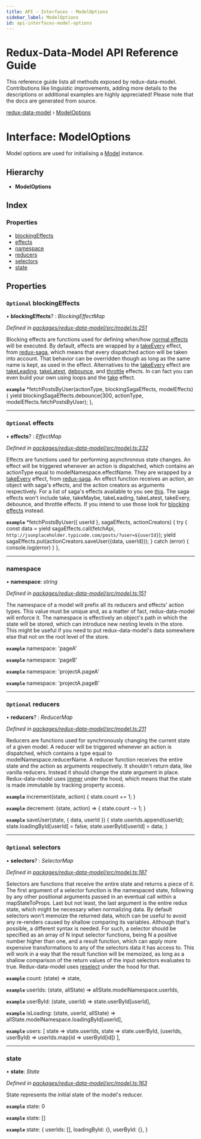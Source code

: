 ```yaml
---
title: API - Interfaces - ModelOptions
sidebar_label: ModelOptions
id: api-interfaces-model-options
---
```


# Redux-Data-Model API Reference Guide

This reference guide lists all methods exposed by redux-data-model. Contributions like linguistic improvements, adding
more details to the descriptions or additional examples are highly appreciated! Please note that the docs are
generated from source.

[redux-data-model](../README.md) › [ModelOptions](modeloptions.md)

# Interface: ModelOptions

Model options are used for initialising a [Model](../classes/model.md) instance.

## Hierarchy

* **ModelOptions**

## Index

### Properties

* [blockingEffects](modeloptions.md#optional-blockingeffects)
* [effects](modeloptions.md#optional-effects)
* [namespace](modeloptions.md#namespace)
* [reducers](modeloptions.md#optional-reducers)
* [selectors](modeloptions.md#optional-selectors)
* [state](modeloptions.md#state)

## Properties

### `Optional` blockingEffects

• **blockingEffects**? : *BlockingEffectMap*

*Defined in [packages/redux-data-model/src/model.ts:251](https://github.com/kayak/redux-data-model/blob/07a4f7b/packages/redux-data-model/src/model.ts#L251)*

Blocking effects are functions used for defining when/how [normal effects](modeloptions.md#optional-effects) will be
executed. By default, effects are wrapped by a
[takeEvery](https://redux-saga.js.org/docs/api/#takeeverypattern-saga-args) effect, from
[redux-saga](https://redux-saga.js.org/), which means that every dispatched action will be taken into account.
That behavior can be overridden though as long as the same name is kept, as used in the effect.
Alternatives to the [takeEvery](https://redux-saga.js.org/docs/api/#takeeverypattern-saga-args) effect are
[takeLeading](https://redux-saga.js.org/docs/api/#takeleadingpattern-saga-args),
[takeLatest](https://redux-saga.js.org/docs/api/#takelatestpattern-saga-args),
[debounce](https://redux-saga.js.org/docs/api/#debouncepattern-saga-args),
and [throttle](https://redux-saga.js.org/docs/api/#throttlepattern-saga-args) effects. In can fact you can even
build your own using loops and the [take](https://redux-saga.js.org/docs/api/#takepattern-saga-args) effect.

**`example`** 
*fetchPostsByUser(actionType, blockingSagaEffects, modelEffects) {
  yield blockingSagaEffects.debounce(300, actionType, modelEffects.fetchPostsByUser);
},

___

### `Optional` effects

• **effects**? : *EffectMap*

*Defined in [packages/redux-data-model/src/model.ts:232](https://github.com/kayak/redux-data-model/blob/07a4f7b/packages/redux-data-model/src/model.ts#L232)*

Effects are functions used for performing asynchronous state changes. An effect will be triggered whenever
an action is dispatched, which contains an actionType equal to modelNamespace.effectName. They are wrapped
by a [takeEvery](https://redux-saga.js.org/docs/api/#takeeverypattern-saga-args) effect, from
[redux-saga](https://redux-saga.js.org/). An effect function receives an action, an object with saga's
effects, and the action creators as arguments respectively. For a list of saga's effects available to you see
[this](https://redux-saga.js.org/docs/api/#effect-creators).
The saga effects won't include take, takeMaybe, takeLeading, takeLatest, takeEvery, debounce, and throttle
effects. If you intend to use those look for [blocking effects](modeloptions.md#optional-blockingeffects) instead.

**`example`** 
*fetchPostsByUser({ userId }, sagaEffects, actionCreators) {
  try {
    const data = yield sagaEffects.call(fetchApi, `http://jsonplaceholder.typicode.com/posts/?user=${userId}`);
    yield sagaEffects.put(actionCreators.saveUser({data, userId}));
  } catch (error) {
    console.log(error)
  }
},

___

###  namespace

• **namespace**: *string*

*Defined in [packages/redux-data-model/src/model.ts:151](https://github.com/kayak/redux-data-model/blob/07a4f7b/packages/redux-data-model/src/model.ts#L151)*

The namespace of a model will prefix all its reducers and effects' action types. This value must be unique
and, as a matter of fact, redux-data-model will enforce it. The namespace is effectively an object's path
in which the state will be stored, which can introduce new nesting levels in the store. This might be
useful if you need to put redux-data-model's data somewhere else that not on the root level of the store.

**`example`** namespace: 'pageA'

**`example`** namespace: 'pageB'

**`example`** namespace: 'projectA.pageA'

**`example`** namespace: 'projectA.pageB'

___

### `Optional` reducers

• **reducers**? : *ReducerMap*

*Defined in [packages/redux-data-model/src/model.ts:211](https://github.com/kayak/redux-data-model/blob/07a4f7b/packages/redux-data-model/src/model.ts#L211)*

Reducers are functions used for synchronously changing the current state of a given model. A reducer will
be triggered whenever an action is dispatched, which contains a type equal to modelNamespace.reducerName.
A reducer function receives the entire state and the action as arguments respectively. It shouldn't return
data, like vanilla reducers. Instead it should change the state argument in place. Redux-data-model uses
[immer](https://github.com/immerjs/immer) under the hood, which means that the state is made immutable
by tracking property access.

**`example`** 
increment(state, action) {
  state.count += 1;
}

**`example`** 
decrement: (state, action) => {
  state.count -= 1;
}

**`example`** 
saveUser(state, { data, userId }) {
  state.userIds.append(userId);
  state.loadingById[userId] = false;
  state.userById[userId] = data;
}

___

### `Optional` selectors

• **selectors**? : *SelectorMap*

*Defined in [packages/redux-data-model/src/model.ts:187](https://github.com/kayak/redux-data-model/blob/07a4f7b/packages/redux-data-model/src/model.ts#L187)*

Selectors are functions that receive the entire state and returns a piece of it. The first argument
of a selector function is the namespaced state, following by any other positional arguments passed
in an eventual call within a mapStateToProps. Last but not least, the last argument is the entire
redux state, which might be necessary when normalizing data. By default selectors won't memoize the
returned data, which can be useful to avoid any re-renders caused by shallow comparing its variables.
Although that's possible, a different syntax is needed. For such, a selector should be specified as an
array of N input selector functions, being N a positive number higher than one, and a result function,
which can apply more expensive transformations to any of the selectors data it has access to. This will
work in a way that the result function will be memoized, as long as a shallow comparison of the return
values of the input selectors evaluates to true. Redux-data-model uses
[reselect](https://github.com/reduxjs/reselect) under the hood for that.

**`example`** count: (state) => state,

**`example`** userIds: (state, allState) => allState.modelNamespace.userIds,

**`example`** userById: (state, userId) => state.userById[userId],

**`example`** isLoading: (state, userId, allState) => allState.modelNamespace.loadingById[userId],

**`example`** users: [
   state => state.userIds,
   state => state.userById,
   (userIds, userById) => userIds.map(id => userById[id])
 ],

___

###  state

• **state**: *State*

*Defined in [packages/redux-data-model/src/model.ts:163](https://github.com/kayak/redux-data-model/blob/07a4f7b/packages/redux-data-model/src/model.ts#L163)*

State represents the initial state of the model's reducer.

**`example`** state: 0

**`example`** state: []

**`example`** state: {
  userIds: [],
  loadingById: {},
  userById: {},
}
